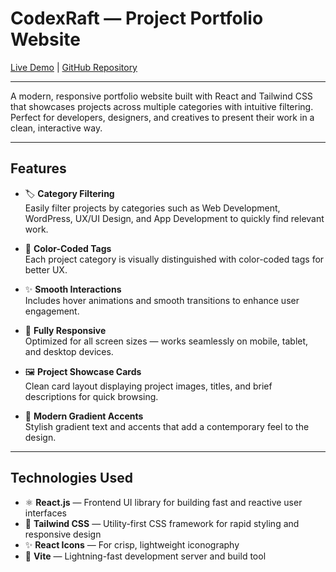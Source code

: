 # CodexRaft — Project Portfolio Website

[Live Demo](https://codexraft.netlify.app) | [GitHub Repository](https://github.com/jahidulkanchan/codexraft)

---

A modern, responsive portfolio website built with React and Tailwind CSS that showcases projects across multiple categories with intuitive filtering. Perfect for developers, designers, and creatives to present their work in a clean, interactive way.

---

## Features

- 🏷️ **Category Filtering**  
  Easily filter projects by categories such as Web Development, WordPress, UX/UI Design, and App Development to quickly find relevant work.

- 🎨 **Color-Coded Tags**  
  Each project category is visually distinguished with color-coded tags for better UX.

- ✨ **Smooth Interactions**  
  Includes hover animations and smooth transitions to enhance user engagement.

- 📱 **Fully Responsive**  
  Optimized for all screen sizes — works seamlessly on mobile, tablet, and desktop devices.

- 🖼️ **Project Showcase Cards**  
  Clean card layout displaying project images, titles, and brief descriptions for quick browsing.

- 🌈 **Modern Gradient Accents**  
  Stylish gradient text and accents that add a contemporary feel to the design.

---

## Technologies Used

- ⚛️ **React.js** — Frontend UI library for building fast and reactive user interfaces  
- 🎨 **Tailwind CSS** — Utility-first CSS framework for rapid styling and responsive design  
- ✨ **React Icons** — For crisp, lightweight iconography  
- 🚀 **Vite** — Lightning-fast development server and build tool
